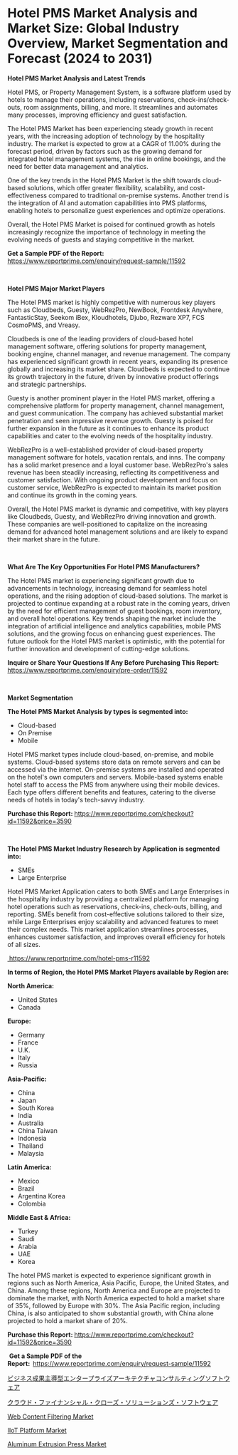 <p><h1>Hotel PMS Market Analysis and Market Size: Global Industry Overview, Market Segmentation and Forecast (2024 to 2031)</h1></p><p><strong>Hotel PMS Market Analysis and Latest Trends</strong></p>
<p><p>Hotel PMS, or Property Management System, is a software platform used by hotels to manage their operations, including reservations, check-ins/check-outs, room assignments, billing, and more. It streamlines and automates many processes, improving efficiency and guest satisfaction.</p><p>The Hotel PMS Market has been experiencing steady growth in recent years, with the increasing adoption of technology by the hospitality industry. The market is expected to grow at a CAGR of 11.00% during the forecast period, driven by factors such as the growing demand for integrated hotel management systems, the rise in online bookings, and the need for better data management and analytics.</p><p>One of the key trends in the Hotel PMS Market is the shift towards cloud-based solutions, which offer greater flexibility, scalability, and cost-effectiveness compared to traditional on-premise systems. Another trend is the integration of AI and automation capabilities into PMS platforms, enabling hotels to personalize guest experiences and optimize operations.</p><p>Overall, the Hotel PMS Market is poised for continued growth as hotels increasingly recognize the importance of technology in meeting the evolving needs of guests and staying competitive in the market.</p></p>
<p><strong>Get a Sample PDF of the Report:&nbsp;</strong> <a href="https://www.reportprime.com/enquiry/request-sample/11592">https://www.reportprime.com/enquiry/request-sample/11592</a></p>
<p>&nbsp;</p>
<p><strong>Hotel PMS Major Market Players</strong></p>
<p><p>The Hotel PMS market is highly competitive with numerous key players such as Cloudbeds, Guesty, WebRezPro, NewBook, Frontdesk Anywhere, FantasticStay, Seekom iBex, Kloudhotels, Djubo, Rezware XP7, FCS CosmoPMS, and Vreasy. </p><p>Cloudbeds is one of the leading providers of cloud-based hotel management software, offering solutions for property management, booking engine, channel manager, and revenue management. The company has experienced significant growth in recent years, expanding its presence globally and increasing its market share. Cloudbeds is expected to continue its growth trajectory in the future, driven by innovative product offerings and strategic partnerships.</p><p>Guesty is another prominent player in the Hotel PMS market, offering a comprehensive platform for property management, channel management, and guest communication. The company has achieved substantial market penetration and seen impressive revenue growth. Guesty is poised for further expansion in the future as it continues to enhance its product capabilities and cater to the evolving needs of the hospitality industry.</p><p>WebRezPro is a well-established provider of cloud-based property management software for hotels, vacation rentals, and inns. The company has a solid market presence and a loyal customer base. WebRezPro's sales revenue has been steadily increasing, reflecting its competitiveness and customer satisfaction. With ongoing product development and focus on customer service, WebRezPro is expected to maintain its market position and continue its growth in the coming years. </p><p>Overall, the Hotel PMS market is dynamic and competitive, with key players like Cloudbeds, Guesty, and WebRezPro driving innovation and growth. These companies are well-positioned to capitalize on the increasing demand for advanced hotel management solutions and are likely to expand their market share in the future.</p></p>
<p>&nbsp;</p>
<p><strong>What Are The Key Opportunities For Hotel PMS Manufacturers?</strong></p>
<p><p>The Hotel PMS market is experiencing significant growth due to advancements in technology, increasing demand for seamless hotel operations, and the rising adoption of cloud-based solutions. The market is projected to continue expanding at a robust rate in the coming years, driven by the need for efficient management of guest bookings, room inventory, and overall hotel operations. Key trends shaping the market include the integration of artificial intelligence and analytics capabilities, mobile PMS solutions, and the growing focus on enhancing guest experiences. The future outlook for the Hotel PMS market is optimistic, with the potential for further innovation and development of cutting-edge solutions.</p></p>
<p><strong>Inquire or Share Your Questions If Any Before Purchasing This Report:</strong> <a href="https://www.reportprime.com/enquiry/pre-order/11592">https://www.reportprime.com/enquiry/pre-order/11592</a></p>
<p>&nbsp;</p>
<p><strong>Market Segmentation</strong></p>
<p><strong>The Hotel PMS Market Analysis by types is segmented into:</strong></p>
<p><ul><li>Cloud-based</li><li>On Premise</li><li>Mobile</li></ul></p>
<p><p>Hotel PMS market types include cloud-based, on-premise, and mobile systems. Cloud-based systems store data on remote servers and can be accessed via the internet. On-premise systems are installed and operated on the hotel's own computers and servers. Mobile-based systems enable hotel staff to access the PMS from anywhere using their mobile devices. Each type offers different benefits and features, catering to the diverse needs of hotels in today's tech-savvy industry.</p></p>
<p><strong>Purchase this Report:&nbsp;</strong><a href="https://www.reportprime.com/checkout?id=11592&price=3590">https://www.reportprime.com/checkout?id=11592&price=3590</a></p>
<p>&nbsp;</p>
<p><strong>The Hotel PMS Market Industry Research by Application is segmented into:</strong></p>
<p><ul><li>SMEs</li><li>Large Enterprise</li></ul></p>
<p><p>Hotel PMS Market Application caters to both SMEs and Large Enterprises in the hospitality industry by providing a centralized platform for managing hotel operations such as reservations, check-ins, check-outs, billing, and reporting. SMEs benefit from cost-effective solutions tailored to their size, while Large Enterprises enjoy scalability and advanced features to meet their complex needs. This market application streamlines processes, enhances customer satisfaction, and improves overall efficiency for hotels of all sizes.</p></p>
<p><a href="https://www.reportprime.com/hotel-pms-r11592">&nbsp;https://www.reportprime.com/hotel-pms-r11592</a></p>
<p><strong>In terms of Region, the Hotel PMS Market Players available by Region are:</strong></p>
<p>
    <p> <strong> North America: </strong>
        <ul>
            <li>United States</li>
            <li>Canada</li>
        </ul>
        </p> 
    <p> <strong> Europe: </strong>
        <ul>
            <li>Germany</li>
            <li>France</li>
            <li>U.K.</li>
            <li>Italy</li>
            <li>Russia</li>
        </ul>
        </p> 
    <p> <strong> Asia-Pacific: </strong>
        <ul>
            <li>China</li>
            <li>Japan</li>
            <li>South Korea</li>
            <li>India</li>
            <li>Australia</li>
            <li>China Taiwan</li>
            <li>Indonesia</li>
            <li>Thailand</li>
            <li>Malaysia</li>
        </ul>
        </p> 
    <p> <strong> Latin America: </strong>
        <ul>
            <li>Mexico</li>
            <li>Brazil</li>
            <li>Argentina Korea</li>
            <li>Colombia</li>
        </ul>
        </p> 
    <p> <strong> Middle East & Africa: </strong>
        <ul>
            <li>Turkey</li>
            <li>Saudi</li>
            <li>Arabia</li>
            <li>UAE</li>
            <li>Korea</li>
        </ul>
    </p>
    </p>
<p><p>The hotel PMS market is expected to experience significant growth in regions such as North America, Asia Pacific, Europe, the United States, and China. Among these regions, North America and Europe are projected to dominate the market, with North America expected to hold a market share of 35%, followed by Europe with 30%. The Asia Pacific region, including China, is also anticipated to show substantial growth, with China alone projected to hold a market share of 20%.</p></p>
<p><strong>Purchase this Report: </strong><a href="https://www.reportprime.com/checkout?id=11592&price=3590">https://www.reportprime.com/checkout?id=11592&price=3590</a></p>
<p>&nbsp;<strong>Get a Sample PDF of the Report:&nbsp;&nbsp;</strong><a href="https://www.reportprime.com/enquiry/request-sample/11592">https://www.reportprime.com/enquiry/request-sample/11592</a></p>
<p><strong></strong></p>
<p><p><a href="https://github.com/leigh4852023/Market-Research-Report-List-1/blob/main/956232283112.md">ビジネス成果主導型エンタープライズアーキテクチャコンサルティングソフトウェア</a></p><p><a href="https://github.com/SimeonBode1/Market-Research-Report-List-1/blob/main/378532983113.md">クラウド・ファイナンシャル・クローズ・ソリューションズ・ソフトウェア</a></p><p><a href="https://github.com/lorenzaSchmeler/Market-Research-Report-List-1/blob/main/web-content-filtering-market.md">Web Content Filtering Market</a></p><p><a href="https://github.com/ruddyyedelwadw/Market-Research-Report-List-2/blob/main/iiot-platform-market.md">IIoT Platform Market</a></p><p><a href="https://www.linkedin.com/pulse/aluminum-extrusion-press-market-trends-analysis-forecasted-dzvvf">Aluminum Extrusion Press Market</a></p></p>